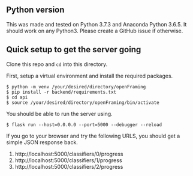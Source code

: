 ## Python version
This was made and tested on Python 3.7.3 and Anaconda Python 3.6.5. It should work on any Python3. Please create a GitHub issue if otherwise.

## Quick setup to get the server going

Clone this repo and `cd` into this directory.

First, setup a virtual environment and install the required packages.

	$ python -m venv /your/desired/directory/openFraming
	$ pip install -r backend/requirements.txt
    $ cd api
	$ source /your/desired/directory/openFraming/bin/activate

You should be able to run the server using.
	
	$ flask run --host=0.0.0.0 --port=5000 --debugger --reload 

If you go to your browser and try the following URLS, you should get a simple JSON 
response back.

 1. http://localhost:5000/classifiers/0/progress
 2. http://localhost:5000/classifiers/1/progress
 3. http://localhost:5000/classifiers/2/progress

